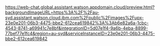 https://web-chat.global.assistant.watson.appdomain.cloud/preview.html?backgroundImageURL=https%3A%2F%2Fau-syd.assistant.watson.cloud.ibm.com%2Fpublic%2Fimages%2Fupx-23e0e201-06b3-4475-bbe2-612cea619842%3A%3Ab6e82a6a-1cbc-4543-8741-a69941c7e8bf&integrationID=5d07e1f4-9a6b-4eba-8899-77bef77e1fc4&region=au-syd&serviceInstanceID=23e0e201-06b3-4475-bbe2-612cea619842